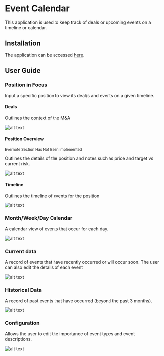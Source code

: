   
# Event Calendar

This application is used to keep track of deals or upcoming events on a timeline or calendar.

## Installation

The application can be accessed [here](https://eventcalendar.hlamtools.trade/).

## User Guide

### Position in Focus

Input a specific position to view its deal/s and events on a given timeline.

#### Deals

Outlines the context of the M&A

![alt text](https://hlam-static-public.s3.ap-southeast-2.amazonaws.com/event-calendar-deals.png)

#### Position Overview

<sup> Evernote Section Has Not Been Implemented </sup>

Outlines the details of the position and notes such as price and target vs current risk.

![alt text](https://hlam-static-public.s3.ap-southeast-2.amazonaws.com/event-calendar-pos-overview.png)

#### Timeline

Outlines the timeline of events for the position

![alt text](https://hlam-static-public.s3.ap-southeast-2.amazonaws.com/event-calendar-timeline.png)

### Month/Week/Day Calendar

A calendar view of events that occur for each day.

![alt text](https://hlam-static-public.s3.ap-southeast-2.amazonaws.com/event-calendar-mwd.png)

### Current data

A record of events that have recently occurred or will occur soon. The user can also edit the details of each event

![alt text](https://hlam-static-public.s3.ap-southeast-2.amazonaws.com/event-calendar-curr.png)

### Historical Data

A record of past events that have occurred (beyond the past 3 months).

![alt text](https://hlam-static-public.s3.ap-southeast-2.amazonaws.com/event-calendar-hist.png)

### Configuration

Allows the user to edit the importance of event types and event descriptions.

![alt text](https://hlam-static-public.s3.ap-southeast-2.amazonaws.com/event-calendar-config.png)